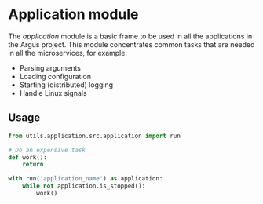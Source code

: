 # Application module

The *application* module is a basic frame to be used in all the applications in the Argus project.
This module concentrates common tasks that are needed in all the microservices, for example:
- Parsing arguments
- Loading configuration
- Starting (distributed) logging
- Handle Linux signals

## Usage

```python
from utils.application.src.application import run

# Do an expensive task
def work():
    return

with run('application_name') as application:
    while not application.is_stopped():
        work()
```